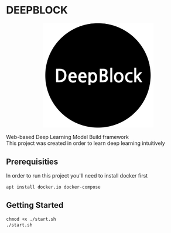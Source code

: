 # DEEPBLOCK
<p align="center">
  <img
    alt="deepblock"
    src="./backend/public/DeepBlock.png"
    width="300"
  />
</p>

Web-based Deep Learning Model Build framework  
This project was created in order to learn deep learning intuitively

## Prerequisities
In order to run this project you'll need to install docker first
```
apt install docker.io docker-compose
```

## Getting Started
```
chmod +x ./start.sh
./start.sh
```